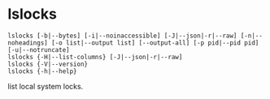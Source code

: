 # lslocks

```
lslocks [-b|--bytes] [-i|--noinaccessible] [-J|--json|-r|--raw] [-n|--noheadings] [-o list|--output list] [--output-all] [-p pid|--pid pid] [-u|--notruncate]
lslocks {-H|--list-columns} [-J|--json|-r|--raw]
lslocks {-V|--version}
lslocks {-h|--help}
```

list local system locks.
